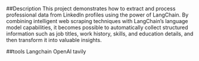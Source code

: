 ##Description
This project demonstrates how to extract and process professional data from LinkedIn profiles using the power of LangChain. By combining intelligent web scraping techniques with LangChain’s language model capabilities, it becomes possible to automatically collect structured information such as job titles, work history, skills, and education details, and then transform it into valuable insights.

##tools
Langchain
OpenAI
tavily

